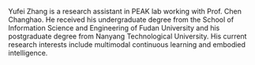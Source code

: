 Yufei Zhang is a research assistant in PEAK lab working with Prof. Chen Changhao. He received his undergraduate degree from the School of Information Science and Engineering of Fudan University and his postgraduate degree from Nanyang Technological University. His current research interests include multimodal continuous learning and embodied intelligence.


